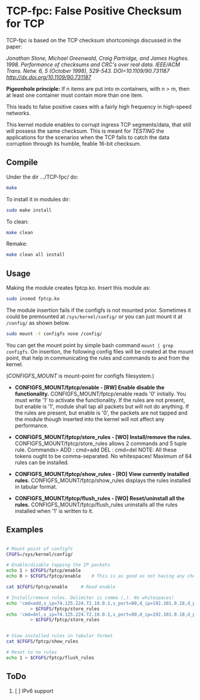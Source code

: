 # TCP-fpc: False Positive Checksum for TCP

TCP-fpc is based on the TCP checksum shortcomings discussed in the paper:

_Jonathan Stone, Michael Greenwald, Craig Partridge, and James Hughes. 1998.
Performance of checksums and CRC's over real data. 
IEEE/ACM Trans. Netw. 6, 5 (October 1998), 529-543. DOI=10.1109/90.731187 
http://dx.doi.org/10.1109/90.731187_

__Pigeonhole principle:__ If n items are put into m containers, with n > m,
then at least one container must contain more than one item.

This leads to false positive cases with a fairly high frequency in high-speed
networks.

This kernel module enables to corrupt ingress TCP segments/data, that still
will possess the same checksum. This is meant for *TESTING* the
applications for the scenarios when the TCP fails to catch the data
corruption through its humble, feable 16-bit checksum.

## Compile

Under the dir .../TCP-fpc/ do:
```bash
make
```
To install it in modules dir:
```bash
sudo make install
```

To clean:
```bash
make clean
```

Remake:
```bash
make clean all install
```

## Usage

Making the module creates fptcp.ko. Insert this module as:
```bash
sudo insmod fptcp.ko
```

The module insertion fails if the configfs is not mounted prior. Sometimes it could be premounted at `/sys/kernel/config/` or you can just mount it at `/config/` as shown below.
```bash
sudo mount -t configfs none /config/
```

You can get the mount point by simple bash command `mount | grep configfs`. On insertion, the following config files will be created at the mount point, that help in communicating the rules and commands to and from the kernel.

\(*CONFIGFS_MOUNT* is mount-point for configfs filesystem.\)

* **CONFIGFS_MOUNT/fptcp/enable   	\- \[RW\] Enable disable the functionality.**
CONFIGFS_MOUNT/fptcp/enable reads '0' initially. You must write '1' to 
activate the functionality. If the rules are not present, but enable is '1', 
module shall tap all packets but will not do anything. If the rules are 
present, but enable is '0', the packets are not tapped and the module though 
inserted into the kernel will not affect any performance.

* **CONFIGFS_MOUNT/fptcp/store_rules  \- \[WO\] Install/remove the rules.**
CONFIGFS_MOUNT/fptcp/store_rules allows 2 commands and 5 tuple rule.
Commands>
    ADD                 : cmd=add
    DEL                 : cmd=del
NOTE:
All these tokens ought to be comma-separated. No whitespaces!
Maximum of 64 rules can be installed.

* **CONFIGFS_MOUNT/fptcp/show_rules   \- \[RO\] View currently installed rules.**
CONFIGFS_MOUNT/fptcp/show_rules displays the rules installed in tabular format.

* **CONFIGFS_MOUNT/fptcp/flush_rules  \- \[WO\] Reset/uninstall all the rules.**
CONFIGFS_MOUNT/fptcp/flush_rules uninstalls all the rules installed when '1' is
written to it.

## Examples
```bash

# Mount point of configfs
CFGFS=/sys/kernel/config/

# Enable/disable tapping the IP packets
echo 1 > $CFGFS/fptcp/enable
echo 0 > $CFGFS/fptcp/enable  	# This is as good as not having any checks in the net flow, even though the module is inserted.

cat $CFGFS/fptcp/enable   	# Read enable

# Install/remove rules. Delimiter is comma (,). No whitespaces!
echo 'cmd=add,s_ip=74.125.224.72.10.0.1,s_port=80,d_ip=192.101.9.18,d_port=80827,perc=50' \
		 > $CFGFS/fptcp/store_rules
echo 'cmd=del,s_ip=74.125.224.72.10.0.1,s_port=80,d_ip=192.101.9.18,d_port=80827,perc=50' \
		 > $CFGFS/fptcp/store_rules


# View installed rules in tabular format
cat $CFGFS/fptcp/show_rules

# Reset to no rules
echo 1 > $CFGFS/fptcp/flush_rules

```

## ToDo

1. [ ] IPv6 support
